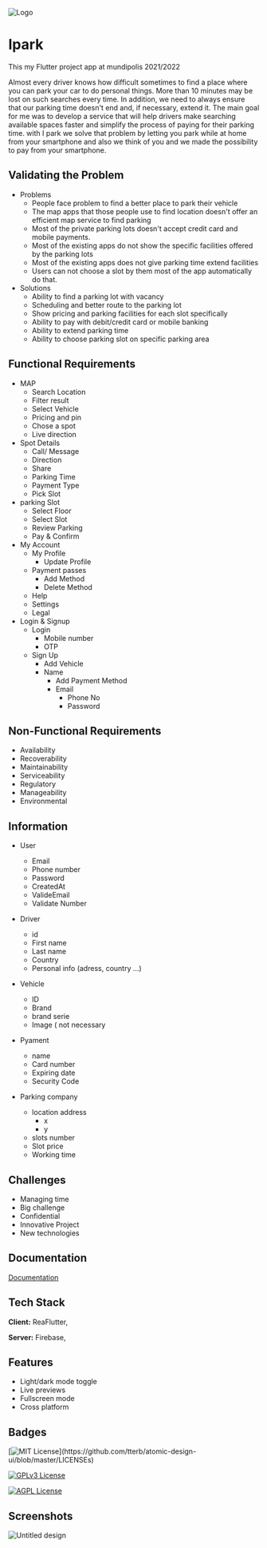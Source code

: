 
![Logo](https://user-images.githubusercontent.com/79026033/150646038-9590e113-5e0a-4652-a965-8b7c43382e21.png)

 # Ipark 
 This my Flutter  project app at mundipolis 2021/2022


Almost every driver knows how difficult sometimes to find a place where you can park your car to do personal things. More than 10 minutes may be lost on such searches every time. In addition, we need to always ensure that our parking time doesn't end and, if necessary, extend it. The main goal for me was to develop a service that will help drivers make searching available spaces faster and simplify the process of paying for their parking time. with I park we solve that problem by letting you park while at home from your smartphone  and also we think of you and we made the possibility to pay from your smartphone.


## Validating the Problem

- Problems
    - People face problem to find a better place to park their vehicle
    - The map apps that those people use to find location doesn't offer an efficient map service to find parking
    - Most of the private parking lots doesn't accept credit card and mobile payments.
    - Most of the existing apps do not show the specific facilities offered by the parking lots
    - Most of the existing apps does not give parking time extend facilities
    - Users can not choose a slot by them most of the app automatically do that.
- Solutions
    - Ability to find a parking lot with vacancy
    - Scheduling and better route to the parking lot
    - Show pricing and parking facilities for each slot specifically
    - Ability to pay with debit/credit card or mobile banking
    - Ability to extend parking time
    - Ability to choose parking slot on specific parking area
## Functional Requirements

- MAP
    - Search Location
    - Filter result
    - Select Vehicle
    - Pricing and pin
    - Chose a spot
    - Live direction
- Spot Details
    - Call/ Message
    - Direction
    - Share
    - Parking Time
    - Payment Type
    - Pick Slot
- parking Slot
    - Select Floor
    - Select Slot
    - Review Parking
    - Pay & Confirm
- My Account
    - My Profile
        - Update Profile
    - Payment passes
        - Add Method
        - Delete Method
    - Help
    - Settings
    - Legal
- Login & Signup
    - Login
        - Mobile number
        - OTP
    - Sign Up
        - Add Vehicle
        - Name
            - Add Payment Method
            - Email
                - Phone No
                - Password


## Non-Functional Requirements

- Availability
- Recoverability
- Maintainability
- Serviceability
- Regulatory
- Manageability
- Environmental

## Information

- User
    - Email
    - Phone number
    - Password
    - CreatedAt
    - ValideEmail
    - Validate Number
    
- Driver
    - id
    - First name
    - Last name
    - Country
    - Personal info  (adress, country ...)

- Vehicle
    - ID
    - Brand
    - brand serie
    - Image ( not necessary
    
- Pyament
    - name
    - Card number
    - Expiring date
    - Security Code
    
- Parking company
    - location address
        - x
        - y
    - slots number
    - Slot price
    - Working time

## Challenges

- Managing time
- Big challenge
- Confidential
- Innovative Project
- New technologies
## Documentation

[Documentation](https://www.notion.so/I-Park-7f7fc5c5366c435fbae3c967a393227b)


## Tech Stack

**Client:** ReaFlutter,

**Server:** Firebase, 


## Features

- Light/dark mode toggle
- Live previews
- Fullscreen mode
- Cross platform


## Badges

[![MIT License](https://img.shields.io/apm/l/atomic-design-ui.svg?)](https://github.com/tterb/atomic-design-ui/blob/master/LICENSEs)

[![GPLv3 License](https://img.shields.io/badge/License-GPL%20v3-yellow.svg)](https://opensource.org/licenses/)

[![AGPL License](https://img.shields.io/badge/license-AGPL-blue.svg)](http://www.gnu.org/licenses/agpl-3.0)


## Screenshots

![Untitled design](https://user-images.githubusercontent.com/79026033/150646931-083fff0a-c2c5-4c44-b2de-47886255540b.png)
